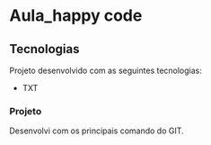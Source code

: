 # Aula_happy code
## Tecnologias
Projeto desenvolvido com as seguintes tecnologias:

- TXT

### Projeto
Desenvolvi com os principais comando do GIT.

